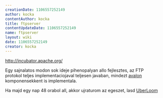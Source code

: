 ```yaml
---
creationDate: 1106557252149 
author: kocka 
contentAuthor: kocka 
title: ftpserver 
contentUpdateDate: 1106557252149 
name: ftpserver 
layout: wiki 
date: 1106557252149 
creator: kocka 
---
```

http://incubator.apache.org/

Egy sajnalatos modon sok ideje pihenopalyan allo fejlesztes, az FTP protokol teljes implementaciojaval teljesen javaban, mindezt [avalon](avalon.html) komponensekkent is implementala.

Ha majd egy nap 48 orabol all, akkor ujraturom az egeszet, lasd [UberLoom](UberLoom.html)
